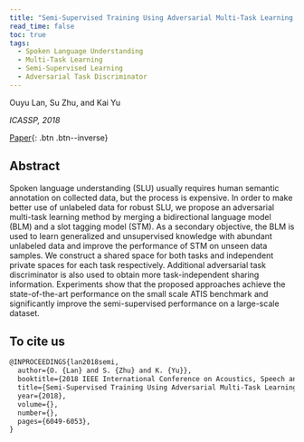 ```yaml
---
title: "Semi-Supervised Training Using Adversarial Multi-Task Learning for Spoken Language Understanding"
read_time: false
toc: true
tags:
  - Spoken Language Understanding
  - Multi-Task Learning
  - Semi-Supervised Learning
  - Adversarial Task Discriminator
---
```


Ouyu Lan, Su Zhu, and Kai Yu

*ICASSP, 2018*

[Paper](https://speechlab.sjtu.edu.cn/papers/oyl11-lan-icassp18.pdf){: .btn .btn--inverse}

## Abstract
Spoken language understanding (SLU) usually requires human semantic annotation on collected data, but the process is expensive. In order to make better use of unlabeled data for robust SLU, we propose an adversarial multi-task learning method by merging a bidirectional language model (BLM) and a slot tagging model (STM). As a secondary objective, the BLM is used to learn generalized and unsupervised knowledge with abundant unlabeled data and improve the performance of STM on unseen data samples. We construct a shared space for both tasks and independent private spaces for each task respectively. Additional adversarial task discriminator is also used to obtain more task-independent sharing information. Experiments show that the proposed approaches achieve the state-of-the-art performance on the small scale ATIS benchmark and significantly improve the semi-supervised performance on a large-scale dataset.

## To cite us
```markdown
@INPROCEEDINGS{lan2018semi,
  author={O. {Lan} and S. {Zhu} and K. {Yu}},
  booktitle={2018 IEEE International Conference on Acoustics, Speech and Signal Processing (ICASSP)}, 
  title={Semi-Supervised Training Using Adversarial Multi-Task Learning for Spoken Language Understanding}, 
  year={2018},
  volume={},
  number={},
  pages={6049-6053},
}
```